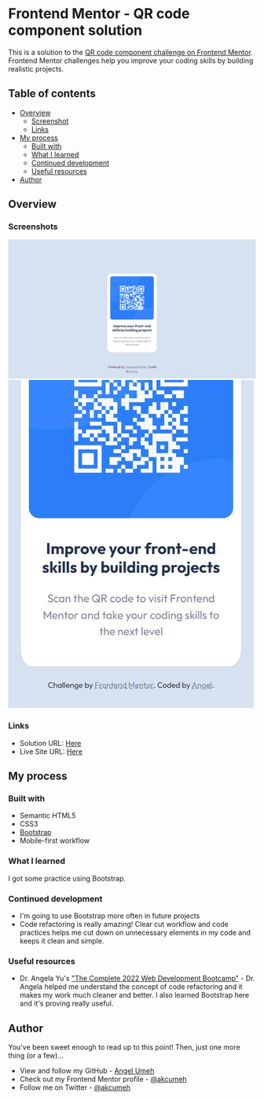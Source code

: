 # Frontend Mentor - QR code component solution

This is a solution to the [QR code component challenge on Frontend Mentor](https://www.frontendmentor.io/challenges/qr-code-component-iux_sIO_H). Frontend Mentor challenges help you improve your coding skills by building realistic projects. 

## Table of contents

- [Overview](#overview)
  - [Screenshot](#screenshot)
  - [Links](#links)
- [My process](#my-process)
  - [Built with](#built-with)
  - [What I learned](#what-i-learned)
  - [Continued development](#continued-development)
  - [Useful resources](#useful-resources)
- [Author](#author)

## Overview

### Screenshots

![Desktop](images/page-screenshot-full.jpg)
![Mobile](images/page-screenshot-mobile.jpg)

### Links

- Solution URL: [Here](https://github.com/akcumeh/07-qr-code-component)
- Live Site URL: [Here](https://akcumeh.github.com/07-qr-code-component)

## My process

### Built with

- Semantic HTML5
- CSS3
- [Bootstrap](https://getbootstrap.com/docs/5.1/getting-started/introduction/)
- Mobile-first workflow

### What I learned

I got some practice using Bootstrap.

### Continued development

- I'm going to use Bootstrap more often in future projects
- Code refactoring is really amazing! Clear cut workflow and code practices helps me cut down on unnecessary elements in my code and keeps it clean and simple.

### Useful resources

- Dr. Angela Yu's ["The Complete 2022 Web Development Bootcamp"](https://www.udemy.com/course/the-complete-web-development-bootcamp/) - Dr. Angela helped me understand the concept of code refactoring and it makes my work much cleaner and better. I also learned Bootstrap here and it's proving really useful.


## Author

You've been sweet enough to read up to this point! Then, just one more thing (or a few)...
- View and follow my GitHub - [Angel Umeh](https://github.com/akcumeh)
- Check out my Frontend Mentor profile - [@akcumeh](https://www.frontendmentor.io/profile/akcumeh)
- Follow me on Twitter - [@akcumeh](https://www.twitter.com/akcumeh)